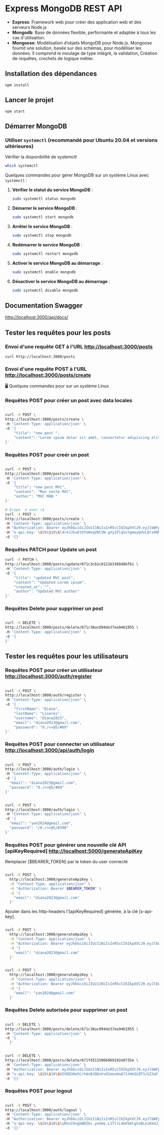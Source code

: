 # Express MongoDB REST API

- **Express**: Framework web pour créer des application web et des serveurs Node.js
- **Mongodb**:  Base de données flexible, performante et adaptée à tous les cas d'utilisation.
- **Mongoose**: Modélisation d’objets MongoDB pour Node.js. Mongoose fournit une solution, basée sur des schémas, pour modéliser les données. Il comprend le moulage de type intégré, la validation, Création de requêtes, crochets de logique métier.

## Installation des dépendances

`npm install`

## Lancer le projet

`npm start`

## Démarrer MongoDB

### Utiliser `systemctl` (recommandé pour Ubuntu 20.04 et versions ultérieures)

Vérifier la disponibilité de systemctl

  ```bash
  which systemctl
  ```

Quelques commandes pour gérer MongoDB sur un système Linux avec `systemctl` :

1. **Vérifier le statut du service MongoDB** :

   ```bash
   sudo systemctl status mongodb
   ```

2. **Démarrer le service MongoDB** :

   ```bash
   sudo systemctl start mongodb
   ```

3. **Arrêter le service MongoDB** :

   ```bash
   sudo systemctl stop mongodb
   ```

4. **Redémarrer le service MongoDB** :

   ```bash
   sudo systemctl restart mongodb
   ```

5. **Activer le service MongoDB au démarrage** :

   ```bash
   sudo systemctl enable mongodb
   ```

6. **Désactiver le service MongoDB au démarrage** :

   ```bash
   sudo systemctl disable mongodb
   ```

## Documentation Swagger

<http://localhost:3000/api/docs/>

## Tester les requêtes pour les posts

### Envoi d'une requête GET à l'URL <http://localhost:3000/posts>

`curl http://localhost:3000/posts`

### Envoi d'une requête POST à l'URL <http://localhost:3000/posts/create>

🖥️ Quelques commandes pour sur un système Linux

### Requêtes POST pour créer un post avec data locales

```bash

curl -X POST \
http://localhost:3000/posts/create \
-H 'Content-Type: application/json' \
-d '{
    "title": "new post ",
    "content": "Lorem ipsum dolor sit amet, consectetur adipiscing elit. Aliquam finibus lacus in lorem interdum, at mollis sem consequat. Vestibulum tempus fermentum justo, id molestie risus rhoncus ac. Phasellus augue purus, finibus non posuere molestie, laoreet at metus. Nam posuere non tellus nec laoreet. Etiam eu blandit lacus."
}'

```

### Requêtes POST pour creér un post

```bash

curl -X POST \
http://localhost:3000/posts/create \
-H 'Content-Type: application/json' \
-d '{
    "title": "new post MVC",
    "content": "Mon texte MVC",
    "author": "MVC MAN "
}'

# Ecape  $ avec \$
curl -X POST \
http://localhost:3000/posts/create \
-H 'Content-Type: application/json' \
-H "Authorization: Bearer eyJhbGciOiJIUzI1NiIsInR5cCI6IkpXVCJ9.eyJlbWFpbCI6InlhbjIwMjRAZ21haWwuY29tIiwiX2lkIjoiNjcyNDM3NjNkZGMyMzJiYWQ3M2JkMWNkIiwiaWF0IjoxNzMwNTk0MDEwfQ.alrWdAGuN8z3HFTwtQCDlSaLRuGxZl69uzhApuxL294" \
-H "x-api-key: \$2b\$10\$l4r4JJksEtOfe0eqVBCVN.gVyZFlqSvYgmeyQdvLDrx90R4cNCsk2" \
-d '{}'

```

### Requêtes PATCH pour Update un post

```bash
curl -X PATCH \
http://localhost:3000/posts/update/671c3cb1c8121b336840bfb1 \
-H 'Content-Type: application/json' \
-d '{
    "title": "updated MVC post",
    "content": "Updated Lorem ipsum",
    "created_at": "",
    "author": "Updated MVC author"
}'

```

### Requêtes Delete pour supprimer un post

```bash

curl -X DELETE \
http://localhost:3000/posts/delete/671c38ac094de37ea9461955 \
-H 'Content-Type: application/json' \
-d '{
}'

```

## Tester les requêtes pour les utilisateurs

### Requêtes POST pour créer un utilisateur <http://localhost:3000/auth/register>

```bash

curl -X POST \
http://localhost:3000/auth/register \
-H "Content-Type: application/json" \
-d '{
    "firstName": "Diana",
    "lastName": "Linares",
    "username": "diana2023",
    "email": "diana2023@gmail.com",
    "password": "0./<>@5/#89"
}'

```

### Requêtes POST pour connecter un utilisateur <http://localhost:3000/api/auth/login>

```bash

curl -X POST \
http://localhost:3000/auth/login \
-H "Content-Type: application/json" \
-d '{
  "email": "diana2023@gmail.com",
  "password": "0./<>@5/#89"
}'

```

```bash

curl -X POST \
http://localhost:3000/auth/login \
-H "Content-Type: application/json" \
-d '{
  "email": "yan2024@gmail.com",
  "password": "/0./<>@5/#300"
}'

```

### Requêtes POST pour générer une nouvelle clé API [apiKeyRequired] <http://localhost:5000/generateApiKey>

Remplacer [$BEARER_TOKEN] par le token du user connecté

```bash

curl -X POST \
  http://localhost:3000/generateApiKey \
  -H "Content-Type: application/json" \
  -H "Authorization: Bearer $BEARER_TOKEN" \
  -d '{
    "email": "diana2023@gmail.com"
  }'

```

Ajouter dans les http-headers l'[apiKeyRequired] générée, à la clé [x-api-key].

```bash

curl -X POST \
  http://localhost:3000/generateApiKey \
  -H "Content-Type: application/json" \
  -H "Authorization: Bearer eyJhbGciOiJIUzI1NiIsInR5cCI6IkpXVCJ9.eyJlbWFpbCI6ImRpYW5hMjAyM0BnbWFpbC5jb20iLCJfaWQiOiI2NzFkYTIwYTc3MTQxMzU4NzM3Yjc1NjEiLCJpYXQiOjE3MzA0MjI0MTl9.NDMJ8U-JHNySArS4Rv8HYhdeBoTPmnI2pBUZPuPD2U4" \
  -d '{
    "email": "diana2023@gmail.com"
  }'

```

```bash

curl -X POST \
  http://localhost:3000/generateApiKey \
  -H "Content-Type: application/json" \
  -H "Authorization: Bearer eyJhbGciOiJIUzI1NiIsInR5cCI6IkpXVCJ9.eyJlbWFpbCI6InlhbjIwMjRAZ21haWwuY29tIiwiX2lkIjoiNjcyNDM3NjNkZGMyMzJiYWQ3M2JkMWNkIiwiaWF0IjoxNzMwNTk0MDEwfQ.alrWdAGuN8z3HFTwtQCDlSaLRuGxZl69uzhApuxL294" \
  -d '{
    "email": "yan2024@gmail.com"
  }'

```

### Requêtes Delete autorisée pour supprimer un post

```bash

curl -X DELETE \
http://localhost:3000/posts/delete/671c38ac094de37ea9461955 \
-H 'Content-Type: application/json' \
-d '{
  }'

```

```bash

curl -X DELETE \
http://localhost:3000/posts/delete/671fd311586b969192e0735e \
-H 'Content-Type: application/json' \
-H "Authorization: Bearer eyJhbGciOiJIUzI1NiIsInR5cCI6IkpXVCJ9.eyJlbWFpbCI6InlhbjIwMjRAZ21haWwuY29tIiwiX2lkIjoiNjcyNDM3NjNkZGMyMzJiYWQ3M2JkMWNkIiwiaWF0IjoxNzMwNTk0MDEwfQ.alrWdAGuN8z3HFTwtQCDlSaLRuGxZl69uzhApuxL294" \
-H "x-api-key: \$2b\$10\$UIVDQ30e5CrhAnBJQDoVvO1mouboA71tHmIUZF3/GZ3aF.IXfHjei" \
-d '{}'

```

### Requêtes POST pour logout

```bash

curl -X POST \
http://localhost:3000/auth/logout \
-H 'Content-Type: application/json' \
-H "Authorization: Bearer eyJhbGciOiJIUzI1NiIsInR5cCI6IkpXVCJ9.eyJlbWFpbCI6InlhbjIwMjRAZ21haWwuY29tIiwiX2lkIjoiNjcyNDM3NjNkZGMyMzJiYWQ3M2JkMWNkIiwiaWF0IjoxNzMwNTkzNjMxfQ.6g96Tk3jZFnbemz1w1gX6ruw7jHwKdmXPb_3-g6V8Us" \
-H "x-api-key: \$2b\$10\$lyRhn19ngbWDZkc.yeGUe.L1TlrL4mVk6CgSoBLeiKeGJJ8UPpube" \
-d '{}'

```
